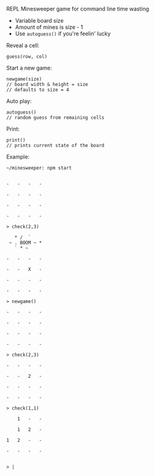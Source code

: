 REPL Minesweeper game for command line time wasting

* Variable board size
* Amount of mines is size - 1
* Use `autoguess()` if you're feelin' lucky


Reveal a cell:
```
guess(row, col)
```
Start a new game:
```
newgame(size)
// board width & height = size
// defaults to size = 4
```
Auto play:
```
autoguess()
// random guess from remaining cells
```
Print:
```
print()
// prints current state of the board
```

Example:
```
~/minesweeper: npm start


-   -   -   -

-   -   -   -

-   -   -   -

-   -   -   -

> check(2,3)

   * /  `
 ~ . BOOM ~ *
   ` * ~

-   -   -   -

-   -   X   -

-   -   -   -

-   -   -   -

> newgame()

-   -   -   -

-   -   -   -

-   -   -   -

-   -   -   -

> check(2,3)

-   -   -   -

-   -   2   -

-   -   -   -

-   -   -   -

> check(1,1)

    1   -   -

    1   2   -

1   2   -   -

-   -   -   -


> |

```
